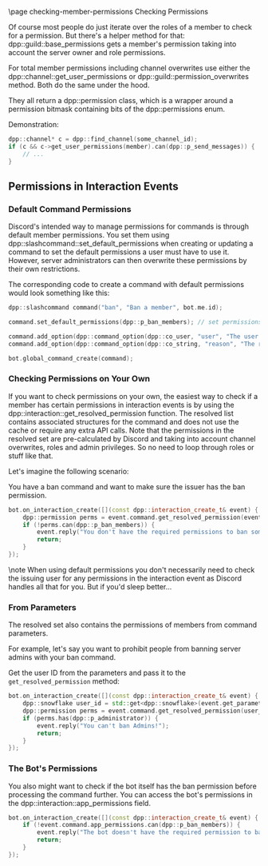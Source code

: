 \page checking-member-permissions Checking Permissions

Of course most people do just iterate over the roles of a member to check for a permission. But there's a helper method for that: dpp::guild::base_permissions gets a member's permission taking into account the server owner and role permissions.

For total member permissions including channel overwrites use either the dpp::channel::get_user_permissions or dpp::guild::permission_overwrites method. Both do the same under the hood.

They all return a dpp::permission class, which is a wrapper around a permission bitmask containing bits of the dpp::permissions enum.

Demonstration:

```cpp
dpp::channel* c = dpp::find_channel(some_channel_id);
if (c && c->get_user_permissions(member).can(dpp::p_send_messages)) {
	// ...
}
```

## Permissions in Interaction Events

### Default Command Permissions

Discord's intended way to manage permissions for commands is through default member permissions. You set them using dpp::slashcommand::set_default_permissions when creating or updating a command to set the default permissions a user must have to use it. However, server administrators can then overwrite these permissions by their own restrictions.

The corresponding code to create a command with default permissions would look something like this:

```cpp
dpp::slashcommand command("ban", "Ban a member", bot.me.id);

command.set_default_permissions(dpp::p_ban_members); // set permissions that are required by default here

command.add_option(dpp::command_option(dpp::co_user, "user", "The user to ban", true));
command.add_option(dpp::command_option(dpp::co_string, "reason", "The reason for banning", true));

bot.global_command_create(command);
```

### Checking Permissions on Your Own

If you want to check permissions on your own, the easiest way to check if a member has certain permissions in interaction events is by using the dpp::interaction::get_resolved_permission function. The resolved list contains associated structures for the command and does not use the cache or require any extra API calls. Note that the permissions in the resolved set are pre-calculated by Discord and taking into account channel overwrites, roles and admin privileges. So no need to loop through roles or stuff like that.

Let's imagine the following scenario:

You have a ban command and want to make sure the issuer has the ban permission.

```cpp
bot.on_interaction_create([](const dpp::interaction_create_t& event) {
	dpp::permission perms = event.command.get_resolved_permission(event.command.usr.id);
	if (!perms.can(dpp::p_ban_members)) {
		event.reply("You don't have the required permissions to ban someone!");
		return;
	}
});
```

\note When using default permissions you don't necessarily need to check the issuing user for any permissions in the interaction event as Discord handles all that for you. But if you'd sleep better...

### From Parameters

The resolved set also contains the permissions of members from command parameters.

For example, let's say you want to prohibit people from banning server admins with your ban command.

Get the user ID from the parameters and pass it to the `get_resolved_permission` method:

```cpp
bot.on_interaction_create([](const dpp::interaction_create_t& event) {
	dpp::snowflake user_id = std::get<dpp::snowflake>(event.get_parameter("user"));
	dpp::permission perms = event.command.get_resolved_permission(user_id);
	if (perms.has(dpp::p_administrator)) {
		event.reply("You can't ban Admins!");
		return;
	}
});
```

### The Bot's Permissions

You also might want to check if the bot itself has the ban permission before processing the command further. You can access the bot's permissions in the dpp::interaction::app_permissions field.

```cpp
bot.on_interaction_create([](const dpp::interaction_create_t& event) {
	if (!event.command.app_permissions.can(dpp::p_ban_members)) {
		event.reply("The bot doesn't have the required permission to ban anyone!");
		return;
	}
});
```